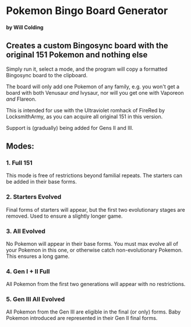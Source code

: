 # Pokemon Bingo Board Generator
#### by Will Colding
## Creates a custom Bingosync board with the original 151 Pokemon and nothing else

Simply run it, select a mode, and the program will copy a formatted Bingosync board to the clipboard.

The board will only add one Pokemon of any family, e.g. you won't get a board with both Venusaur *and* Ivysaur, nor will you get one with Vaporeon *and* Flareon. 

This is intended for use with the Ultraviolet romhack of FireRed by LocksmithArmy, as you can acquire all original 151 in this version.

Support is (gradually) being added for Gens II and III.

## Modes:

### 1. Full 151
This mode is free of restrictions beyond familial repeats. The starters can be added in their base forms.

### 2. Starters Evolved
Final forms of starters will appear, but the first two evolutionary stages are removed. Used to ensure a slightly longer game.

### 3. All Evolved
No Pokemon will appear in their base forms. You must max evolve all of your Pokemon in this one, or otherwise catch non-evolutionary Pokemon. This ensures a long game.

### 4. Gen I + II Full
All Pokemon from the first two generations will appear with no restrictions.

### 5. Gen III All Evolved
All Pokemon from the Gen III are eligible in the final (or only) forms. Baby Pokemon introduced are represented in their Gen II final forms.